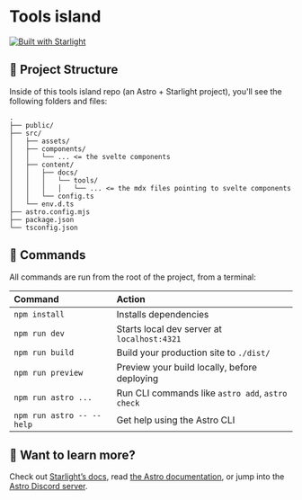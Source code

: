 # Tools island

[![Built with Starlight](https://astro.badg.es/v2/built-with-starlight/tiny.svg)](https://starlight.astro.build)

## 🚀 Project Structure

Inside of this tools island repo (an Astro + Starlight project), you'll see the following folders and files:

```
.
├── public/
├── src/
│   ├── assets/
│   ├── components/
│   │   └── ... <= the svelte components
│   ├── content/
│   │   ├── docs/
│   │   │   └── tools/
│   │   │   │   └── ... <= the mdx files pointing to svelte components
│   │   └── config.ts
│   └── env.d.ts
├── astro.config.mjs
├── package.json
└── tsconfig.json
```

## 🧞 Commands

All commands are run from the root of the project, from a terminal:

| Command                   | Action                                           |
| :------------------------ | :----------------------------------------------- |
| `npm install`             | Installs dependencies                            |
| `npm run dev`             | Starts local dev server at `localhost:4321`      |
| `npm run build`           | Build your production site to `./dist/`          |
| `npm run preview`         | Preview your build locally, before deploying     |
| `npm run astro ...`       | Run CLI commands like `astro add`, `astro check` |
| `npm run astro -- --help` | Get help using the Astro CLI                     |

## 👀 Want to learn more?

Check out [Starlight’s docs](https://starlight.astro.build/), read [the Astro documentation](https://docs.astro.build), or jump into the [Astro Discord server](https://astro.build/chat).
